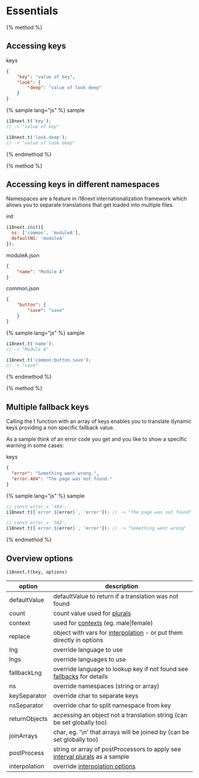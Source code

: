 <!-- toc -->
# Essentials

{% method %}
## Accessing keys

keys

```json
{
    "key": "value of key",
    "look": {
        "deep": "value of look deep"
    }
}
```

{% sample lang="js" %}
sample

```js
i18next.t('key');
// -> "value of key"

i18next.t('look.deep');
// -> "value of look deep"

```

{% endmethod %}


{% method %}
## Accessing keys in different namespaces

Namespaces are a feature in i18next internationalization framework which allows you to separate translations that get loaded into multiple files.

init

```js
i18next.init({
  ns: ['common', 'moduleA'],
  defaultNS: 'moduleA'
});
```

moduleA.json

```json
{
    "name": "Module A"
}
```

common.json

```json
{
    "button": {
        "save": "save"
    }
}
```

{% sample lang="js" %}
sample

```js
i18next.t('name');
// -> "Module A"

i18next.t('common:button.save');
// -> "save"

```
{% endmethod %}


{% method %}
## Multiple fallback keys

Calling the t function with an array of keys enables you to translate dynamic keys providing a non specific fallback value.

As a sample think of an error code you get and you like to show a specific warning in some cases:

keys

```json
{
  "error": "Something went wrong.",
  "error.404": "The page was not found."
}
```

{% sample lang="js" %}
sample

```js
// const error = '404';
i18next.t([`error.${error}`, 'error']); // -> "The page was not found"

// const error = '502';
i18next.t([`error.${error}`, 'error']); // -> "Something went wrong"
```

{% endmethod %}


## Overview options

`i18next.t(key, options)`


option            | description
----------------- | -----------------
defaultValue      | defaultValue to return if a translation was not found
count             | count value used for [plurals](/plurals.md)
context           | used for [contexts](/context.md) \(eg. male\|female\)
replace           | object with vars for [interpolation](/interpolation.md) - or put them directly in options
lng               | override language to use
lngs              | override languages to use
fallbackLng       | override language to lookup key if not found see [fallbacks](/principles/fallback.md) for details
ns                | override namespaces (string or array)
keySeparator      | override char to separate keys
nsSeparator       | override char to split namespace from key
returnObjects     | accessing an object not a translation string (can be set globally too)
joinArrays        | char, eg. '\n' that arrays will be joined by (can be set globally too)
postProcess       | string or array of postProcessors to apply see  [interval plurals](/plurals.md) as a sample
interpolation     | override [interpolation options](/configuration-options.md)





